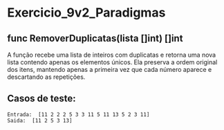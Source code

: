 # Exercicio_9v2_Paradigmas

## func RemoverDuplicatas(lista []int) []int
A função recebe uma lista de inteiros com duplicatas e retorna uma nova lista contendo apenas os elementos únicos.
Ela preserva a ordem original dos itens, mantendo apenas a primeira vez que cada número aparece e descartando as repetições.

## Casos de teste: 
    Entrada:  [11 2 2 2 5 3 3 11 5 11 13 5 2 3 11]
    Saida:  [11 2 5 3 13]